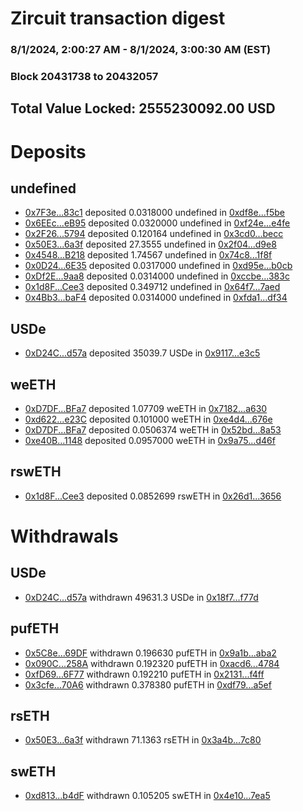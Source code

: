 # Zircuit transaction digest
### 8/1/2024, 2:00:27 AM - 8/1/2024, 3:00:30 AM (EST)
### Block 20431738 to 20432057

## Total Value Locked: 2555230092.00 USD

# Deposits
## undefined
- [0x7F3e...83c1](https://etherscan.io/address/0x7F3e0000BA259Dee2e303F237D4c44ceFE1383c1) deposited 0.0318000 undefined in [0xdf8e...f5be](https://etherscan.io/tx/0x7F3e0000BA259Dee2e303F237D4c44ceFE1383c1)
- [0x6EEc...eB95](https://etherscan.io/address/0x6EEc8b1085066Fffe3F9CcBF883ef2E23736eB95) deposited 0.0320000 undefined in [0xf24e...e4fe](https://etherscan.io/tx/0x6EEc8b1085066Fffe3F9CcBF883ef2E23736eB95)
- [0x2F26...5794](https://etherscan.io/address/0x2F26C1D10456b6256460517AE912B5785E395794) deposited 0.120164 undefined in [0x3cd0...becc](https://etherscan.io/tx/0x2F26C1D10456b6256460517AE912B5785E395794)
- [0x50E3...6a3f](https://etherscan.io/address/0x50E3449024632221562C6BD11e1d5D4a6cC06a3f) deposited 27.3555 undefined in [0x2f04...d9e8](https://etherscan.io/tx/0x50E3449024632221562C6BD11e1d5D4a6cC06a3f)
- [0x4548...B218](https://etherscan.io/address/0x4548F2541C6Ad9B30dF728f775DfEaD39140B218) deposited 1.74567 undefined in [0x74c8...1f8f](https://etherscan.io/tx/0x4548F2541C6Ad9B30dF728f775DfEaD39140B218)
- [0x0D24...6E35](https://etherscan.io/address/0x0D24a910f6c85E1e43048ad0c158A5FEb8d66E35) deposited 0.0317000 undefined in [0xd95e...b0cb](https://etherscan.io/tx/0x0D24a910f6c85E1e43048ad0c158A5FEb8d66E35)
- [0xDf2E...9aa8](https://etherscan.io/address/0xDf2E7baCEB6063588a454a5ba565E711FDd69aa8) deposited 0.0314000 undefined in [0xccbe...383c](https://etherscan.io/tx/0xDf2E7baCEB6063588a454a5ba565E711FDd69aa8)
- [0x1d8F...Cee3](https://etherscan.io/address/0x1d8F57A655A17aa78A94AB4F11dA818C87cBCee3) deposited 0.349712 undefined in [0x64f7...7aed](https://etherscan.io/tx/0x1d8F57A655A17aa78A94AB4F11dA818C87cBCee3)
- [0x4Bb3...baF4](https://etherscan.io/address/0x4Bb390849b618229eE6d330b991c6a9a95F3baF4) deposited 0.0314000 undefined in [0xfda1...df34](https://etherscan.io/tx/0x4Bb390849b618229eE6d330b991c6a9a95F3baF4)
## USDe
- [0xD24C...d57a](https://etherscan.io/address/0xD24Cfe2d0fa81369ca6291c28ac5426e16B6d57a) deposited 35039.7 USDe in [0x9117...e3c5](https://etherscan.io/tx/0xD24Cfe2d0fa81369ca6291c28ac5426e16B6d57a)
## weETH
- [0xD7DF...BFa7](https://etherscan.io/address/0xD7DF7E085214743530afF339aFC420c7c720BFa7) deposited 1.07709 weETH in [0x7182...a630](https://etherscan.io/tx/0xD7DF7E085214743530afF339aFC420c7c720BFa7)
- [0xd622...e23C](https://etherscan.io/address/0xd6221481cc29e5EA7a8C9b3435feA1DA930De23C) deposited 0.101000 weETH in [0xe4d4...676e](https://etherscan.io/tx/0xd6221481cc29e5EA7a8C9b3435feA1DA930De23C)
- [0xD7DF...BFa7](https://etherscan.io/address/0xD7DF7E085214743530afF339aFC420c7c720BFa7) deposited 0.0506374 weETH in [0x52bd...8a53](https://etherscan.io/tx/0xD7DF7E085214743530afF339aFC420c7c720BFa7)
- [0xe40B...1148](https://etherscan.io/address/0xe40B3266e04b996b4c256444E02bCc44396f1148) deposited 0.0957000 weETH in [0x9a75...d46f](https://etherscan.io/tx/0xe40B3266e04b996b4c256444E02bCc44396f1148)
## rswETH
- [0x1d8F...Cee3](https://etherscan.io/address/0x1d8F57A655A17aa78A94AB4F11dA818C87cBCee3) deposited 0.0852699 rswETH in [0x26d1...3656](https://etherscan.io/tx/0x1d8F57A655A17aa78A94AB4F11dA818C87cBCee3)
# Withdrawals
## USDe
- [0xD24C...d57a](https://etherscan.io/address/0xD24Cfe2d0fa81369ca6291c28ac5426e16B6d57a) withdrawn 49631.3 USDe in [0x18f7...f77d](https://etherscan.io/tx/0xD24Cfe2d0fa81369ca6291c28ac5426e16B6d57a)
## pufETH
- [0x5C8e...69DF](https://etherscan.io/address/0x5C8e1eF54b09Aa7d9488c0C42f1D4979505469DF) withdrawn 0.196630 pufETH in [0x9a1b...aba2](https://etherscan.io/tx/0x5C8e1eF54b09Aa7d9488c0C42f1D4979505469DF)
- [0x090C...258A](https://etherscan.io/address/0x090C67e37FCC185256d95DBCF0CbA2e1deF4258A) withdrawn 0.192320 pufETH in [0xacd6...4784](https://etherscan.io/tx/0x090C67e37FCC185256d95DBCF0CbA2e1deF4258A)
- [0xfD69...6F77](https://etherscan.io/address/0xfD696E99867F6A8055615d75cBE23e3849166F77) withdrawn 0.192210 pufETH in [0x2131...f4ff](https://etherscan.io/tx/0xfD696E99867F6A8055615d75cBE23e3849166F77)
- [0x3cfe...70A6](https://etherscan.io/address/0x3cfe4b6963a944FE79ffF2560080609B279170A6) withdrawn 0.378380 pufETH in [0xdf79...a5ef](https://etherscan.io/tx/0x3cfe4b6963a944FE79ffF2560080609B279170A6)
## rsETH
- [0x50E3...6a3f](https://etherscan.io/address/0x50E3449024632221562C6BD11e1d5D4a6cC06a3f) withdrawn 71.1363 rsETH in [0x3a4b...7c80](https://etherscan.io/tx/0x50E3449024632221562C6BD11e1d5D4a6cC06a3f)
## swETH
- [0xd813...b4dF](https://etherscan.io/address/0xd8138E0943b8467F8e7Af8972A7C283Ac61Fb4dF) withdrawn 0.105205 swETH in [0x4e10...7ea5](https://etherscan.io/tx/0xd8138E0943b8467F8e7Af8972A7C283Ac61Fb4dF)
